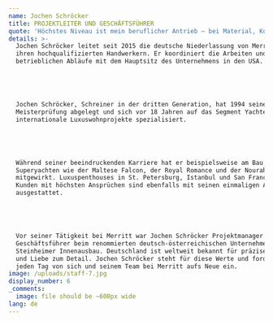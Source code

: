```yaml
---
name: Jochen Schröcker
title: PROJEKTLEITER UND GESCHÄFTSFÜHRER
quote: 'Höchstes Niveau ist mein beruflicher Antrieb – bei Material, Kollegen und Kunden.'
details: >-
  Jochen Schröcker leitet seit 2015 die deutsche Niederlassung von Merritt mit
  ihren hochqualifizierten Handwerkern. Er koordiniert die Arbeiten und
  betrieblichen Abläufe mit dem Hauptsitz des Unternehmens in den USA.





  Jochen Schröcker, Schreiner in der dritten Generation, hat 1994 seine
  Meisterprüfung abgelegt und sich vor 18 Jahren auf das Segment Yachten und
  internationale Luxuswohnprojekte spezialisiert.





  Während seiner beeindruckenden Karriere hat er beispielsweise am Bau bekannter
  Superyachten wie der Maltese Falcon, der Royal Romance und der Nourah of Riyad
  mitgewirkt. Luxuspenthouses in St. Petersburg, Istanbul und San Francisco von
  Kunden mit höchsten Ansprüchen sind ebenfalls mit seinen einmaligen Arbeiten
  ausgestattet.





  Vor seiner Tätigkeit bei Merritt war Jochen Schröcker Projektmanager und
  Geschäftsführer beim renommierten deutsch-österreichischen Unternehmen Sinnex
  Steinheimer Innenausbau. Deutschland ist weltweit bekannt für präzises Handwerk
  und Liebe zum Detail. Jochen Schröcker steht für diese Werte und fordert sie
  jeden Tag von sich und seinem Team bei Merritt aufs Neue ein.
image: /uploads/staff-7.jpg
display_number: 6
_comments:
  image: file should be ~600px wide
lang: de
---
```


